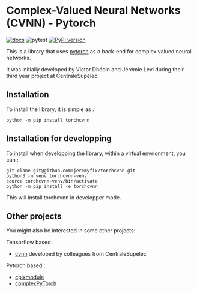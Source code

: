 # Complex-Valued Neural Networks (CVNN) - Pytorch

[![docs](https://github.com/jeremyfix/torchcvnn/actions/workflows/doc.yml/badge.svg)](https://jeremyfix.github.io/torchcvnn/) ![pytest](https://github.com/jeremyfix/torchcvnn/actions/workflows/test.yml/badge.svg) [![PyPI version](https://badge.fury.io/py/torchcvnn.svg)](https://badge.fury.io/py/torchcvnn)

This is a library that uses [pytorch](https://pytorch.org) as a back-end for complex valued neural networks.

It was initially developed by Victor Dhédin and Jérémie Levi during their third year project at CentraleSupélec. 

## Installation

To install the library, it is simple as :

```
python -m pip install torchcvnn
```

## Installation for developping

To install when developping the library, within a virtual envrionment, you can :

```
git clone git@github.com:jeremyfix/torchcvnn.git
python3 -m venv torchcvnn-venv
source torchcvnn-venv/bin/activate
python -m pip install -e torchcvnn
```

This will install torchcvnn in developper mode. 

## Other projects

You might also be interested in some other projects: 

Tensorflow based : 

- [cvnn](https://github.com/NEGU93/cvnn) developed by colleagues from CentraleSupélec

Pytorch based : 

- [cplxmodule](https://github.com/ivannz/cplxmodule)
- [complexPyTorch](https://github.com/wavefrontshaping/complexPyTorch)
